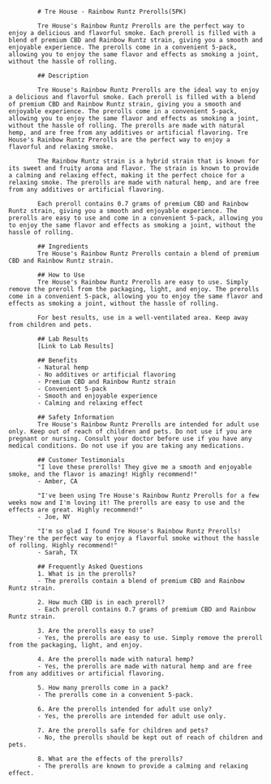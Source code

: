 
            # Tre House - Rainbow Runtz Prerolls(5PK)
            
            Tre House's Rainbow Runtz Prerolls are the perfect way to enjoy a delicious and flavorful smoke. Each preroll is filled with a blend of premium CBD and Rainbow Runtz strain, giving you a smooth and enjoyable experience. The prerolls come in a convenient 5-pack, allowing you to enjoy the same flavor and effects as smoking a joint, without the hassle of rolling.
            
            ## Description
            
            Tre House's Rainbow Runtz Prerolls are the ideal way to enjoy a delicious and flavorful smoke. Each preroll is filled with a blend of premium CBD and Rainbow Runtz strain, giving you a smooth and enjoyable experience. The prerolls come in a convenient 5-pack, allowing you to enjoy the same flavor and effects as smoking a joint, without the hassle of rolling. The prerolls are made with natural hemp, and are free from any additives or artificial flavoring. Tre House's Rainbow Runtz Prerolls are the perfect way to enjoy a flavorful and relaxing smoke.
            
            The Rainbow Runtz strain is a hybrid strain that is known for its sweet and fruity aroma and flavor. The strain is known to provide a calming and relaxing effect, making it the perfect choice for a relaxing smoke. The prerolls are made with natural hemp, and are free from any additives or artificial flavoring.
            
            Each preroll contains 0.7 grams of premium CBD and Rainbow Runtz strain, giving you a smooth and enjoyable experience. The prerolls are easy to use and come in a convenient 5-pack, allowing you to enjoy the same flavor and effects as smoking a joint, without the hassle of rolling.
            
            ## Ingredients
            Tre House's Rainbow Runtz Prerolls contain a blend of premium CBD and Rainbow Runtz strain.

            ## How to Use
            Tre House's Rainbow Runtz Prerolls are easy to use. Simply remove the preroll from the packaging, light, and enjoy. The prerolls come in a convenient 5-pack, allowing you to enjoy the same flavor and effects as smoking a joint, without the hassle of rolling.

            For best results, use in a well-ventilated area. Keep away from children and pets.

            ## Lab Results
            [Link to Lab Results]

            ## Benefits
            - Natural hemp
            - No additives or artificial flavoring
            - Premium CBD and Rainbow Runtz strain
            - Convenient 5-pack
            - Smooth and enjoyable experience
            - Calming and relaxing effect

            ## Safety Information
            Tre House's Rainbow Runtz Prerolls are intended for adult use only. Keep out of reach of children and pets. Do not use if you are pregnant or nursing. Consult your doctor before use if you have any medical conditions. Do not use if you are taking any medications.

            ## Customer Testimonials
            "I love these prerolls! They give me a smooth and enjoyable smoke, and the flavor is amazing! Highly recommend!"
            - Amber, CA
            
            "I've been using Tre House's Rainbow Runtz Prerolls for a few weeks now and I'm loving it! The prerolls are easy to use and the effects are great. Highly recommend!"
            - Joe, NY
            
            "I'm so glad I found Tre House's Rainbow Runtz Prerolls! They're the perfect way to enjoy a flavorful smoke without the hassle of rolling. Highly recommend!"
            - Sarah, TX
            
            ## Frequently Asked Questions
            1. What is in the prerolls?
            - The prerolls contain a blend of premium CBD and Rainbow Runtz strain.
            
            2. How much CBD is in each preroll?
            - Each preroll contains 0.7 grams of premium CBD and Rainbow Runtz strain.
            
            3. Are the prerolls easy to use?
            - Yes, the prerolls are easy to use. Simply remove the preroll from the packaging, light, and enjoy.
            
            4. Are the prerolls made with natural hemp?
            - Yes, the prerolls are made with natural hemp and are free from any additives or artificial flavoring.
            
            5. How many prerolls come in a pack?
            - The prerolls come in a convenient 5-pack.
            
            6. Are the prerolls intended for adult use only?
            - Yes, the prerolls are intended for adult use only.
            
            7. Are the prerolls safe for children and pets?
            - No, the prerolls should be kept out of reach of children and pets.
            
            8. What are the effects of the prerolls?
            - The prerolls are known to provide a calming and relaxing effect.